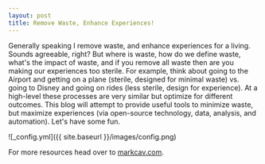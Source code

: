 ```yaml
---
layout: post
title: Remove Waste, Enhance Experiences!
---
```


Generally speaking I remove waste, and enhance experiences for a living. Sounds agreeable, right? But where is waste, how do we define waste, what's the impact of waste, and if you remove all waste then are you making our experiences too sterile. For example, think about going to the Airport and getting on a plane (sterile, designed for minimal waste) vs. going to Disney and going on rides (less sterile, design for experience). At a high-level these processes are very similar but optimize for different outcomes. This blog will attempt to provide useful tools to minimize waste, but maximize experiences (via open-source technology, data, analysis, and automation).  Let's have some fun.    

![_config.yml]({{ site.baseurl }}/images/config.png)

For more resources head over to [markcav.com](https://www.markcav.com).
